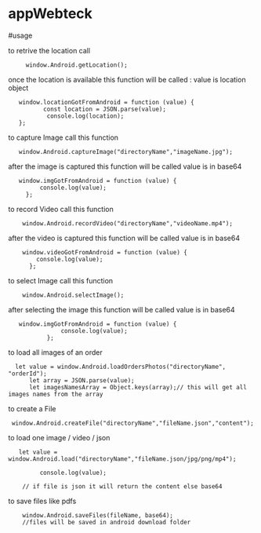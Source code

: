# appWebteck


#usage

to retrive the location call 

         window.Android.getLocation();
      
      
once the location is available this function will be called : value is location object 

       window.locationGotFromAndroid = function (value) {
              const location = JSON.parse(value);
               console.log(location);
       };
        
        
        
to capture Image call this function

       window.Android.captureImage("directoryName","imageName.jpg");
       
after the image is captured this function will be called value is in base64 

       window.imgGotFromAndroid = function (value) {
             console.log(value);
         };
         
         
         
         
to record Video call this function

        window.Android.recordVideo("directoryName","videoName.mp4");
        
after the video is captured this function will be called value is in base64 

        window.videoGotFromAndroid = function (value) {
            console.log(value);
          };       
        
        
        
 to select Image call this function
 
        window.Android.selectImage();
        
    
after selecting the image this function will be called value is in base64

       window.imgGotFromAndroid = function (value) {
                   console.log(value);
               };
        
        

to load all images of an order

      let value = window.Android.loadOrdersPhotos("directoryName", "orderId");
          let array = JSON.parse(value);
          let imagesNamesArray = Object.keys(array);// this will get all images names from the array
 
          
        
to create a File

     window.Android.createFile("directoryName","fileName.json","content");
     
     
to load one image / video / json
 
       let value = window.Android.load("directoryName","fileName.json/jpg/png/mp4");
       
             console.log(value);
    
        // if file is json it will return the content else base64
        
        
 to save files like pdfs 
     
        window.Android.saveFiles(fileName, base64);
        //files will be saved in android download folder 
        
        
        
        
        
        
        
        
        
        
        
        
        
        
        
        
        
        
        
        
        
        
        
        


